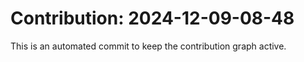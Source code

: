 # Contribution: 2024-12-09-08-48
This is an automated commit to keep the contribution graph active.
